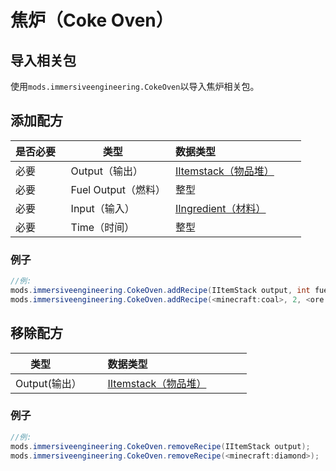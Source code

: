 # 焦炉（Coke Oven）

## 导入相关包
使用`mods.immersiveengineering.CokeOven`以导入焦炉相关包。

## 添加配方
|是否必要   |类型      	|数据类型                                			 |
|----------|------------|----------------------------------------------------|
|必要      |Output（输出）  	|[IItemstack（物品堆）](/Vanilla/Items/IItemStack/)  			 |
|必要      |Fuel Output（燃料） |整型  									 |
|必要      |Input（输入）    	|[IIngredient（材料）](/Vanilla/Variable_Types/IIngredient/)  |
|必要      |Time（时间）    	|整型  			 							 	 |

### 例子
```JAVA
//例:
mods.immersiveengineering.CokeOven.addRecipe(IItemStack output, int fuelOutput, IIngredient input, int time);
mods.immersiveengineering.CokeOven.addRecipe(<minecraft:coal>, 2, <ore:logWood>, 2000);
```


## 移除配方
|类型              |数据类型                                     |
|------------------|---------------------------------------------------|
|Output(输出）      |[IItemstack（物品堆）](/Vanilla/Items/IItemStack/)          |

### 例子
```JAVA
//例:
mods.immersiveengineering.CokeOven.removeRecipe(IItemStack output);
mods.immersiveengineering.CokeOven.removeRecipe(<minecraft:diamond>);
```
